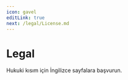 ```yaml
---
icon: gavel
editLink: true
next: /legal/License.md
---
```

# Legal

Hukuki kısım için İngilizce sayfalara başvurun.
